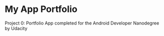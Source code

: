# My App Portfolio

Project 0: Portfolio App completed for the Android Developer Nanodegree by Udacity 
